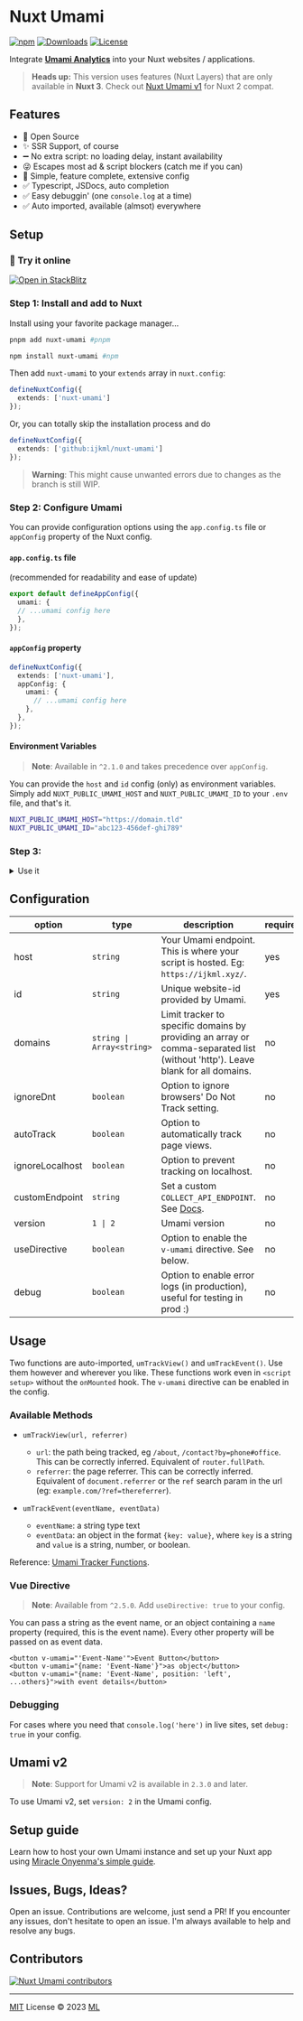 # Nuxt Umami

[![npm](https://img.shields.io/npm/v/nuxt-umami?style=flat-square)](https://www.npmjs.com/package/nuxt-umami/)
[![Downloads](https://img.shields.io/npm/dt/nuxt-umami.svg?style=flat-square)](https://www.npmjs.com/package/nuxt-umami)
[![License](https://img.shields.io/npm/l/nuxt-umami?style=flat-square)](/LICENSE)

Integrate [**Umami Analytics**](https://umami.is/) into your Nuxt websites / applications.

> **Heads up:**
> This version uses features (Nuxt Layers) that are only available in **Nuxt 3**.
> Check out [Nuxt Umami v1](https://github.com/ijkml/nuxt-umami/tree/v1) for Nuxt 2 compat.

## Features

- 📖 Open Source
- ✨ SSR Support, of course
- ➖ No extra script: no loading delay, instant availability
- 😜 Escapes most ad & script blockers (catch me if you can)
- 💯 Simple, feature complete, extensive config
- ✅ Typescript, JSDocs, auto completion
- ✅ Easy debuggin' (one `console.log` at a time)
- ✅ Auto imported, available (almsot) everywhere

## Setup

### 🚀 Try it online

<a href="https://stackblitz.com/edit/nuxt-umami"><img src="https://developer.stackblitz.com/img/open_in_stackblitz.svg" alt="Open in StackBlitz"></a>

### Step 1: Install and add to Nuxt

Install using your favorite package manager...

```bash
pnpm add nuxt-umami #pnpm
```

```bash
npm install nuxt-umami #npm
```

Then add `nuxt-umami` to your `extends` array in `nuxt.config`:

```ts
defineNuxtConfig({
  extends: ['nuxt-umami']
});
```

Or, you can totally skip the installation process and do

```ts
defineNuxtConfig({
  extends: ['github:ijkml/nuxt-umami']
});
```

> **Warning**:
> This might cause unwanted errors due to changes as the branch is still WIP.

### Step 2: Configure Umami

You can provide configuration options using the `app.config.ts` file or `appConfig` property of the Nuxt config.

#### `app.config.ts` file

(recommended for readability and ease of update)

```ts
export default defineAppConfig({
  umami: {
  // ...umami config here
  },
});
```

#### `appConfig` property

```ts
defineNuxtConfig({
  extends: ['nuxt-umami'],
  appConfig: {
    umami: {
      // ...umami config here
    },
  },
});
```

#### Environment Variables

> **Note**:
> Available in `^2.1.0` and takes precedence over `appConfig`.

You can provide the `host` and `id` config (only) as environment variables. Simply add `NUXT_PUBLIC_UMAMI_HOST` and `NUXT_PUBLIC_UMAMI_ID` to your `.env` file, and that's it.

```sh
NUXT_PUBLIC_UMAMI_HOST="https://domain.tld"
NUXT_PUBLIC_UMAMI_ID="abc123-456def-ghi789"
```

### Step 3:

<details>
<summary>Use it</summary>
<p>

```vue
<script setup>
function complexCalc() {
  // ... do something
  umTrackEvent('complex-btn', { propA: 1, propB: 'two', propC: false });
}
</script>

<template>
  <button @click="umTrackEvent('button-1')">Button 1</button>

  <button @click="complexCalc">Button 2</button>
</template>
```

</p>
</details>

## Configuration

| option          | type                      | description                                                                                                                    | required | default     |
| --------------- | ------------------------- | ------------------------------------------------------------------------------------------------------------------------------ | -------- | ----------- |
| host            | `string`                  | Your Umami endpoint. This is where your script is hosted. Eg: `https://ijkml.xyz/`.                                            | yes      | `''`        |
| id              | `string`                  | Unique website-id provided by Umami.                                                                                           | yes      | `''`        |
| domains         | `string \| Array<string>` | Limit tracker to specific domains by providing an array or comma-separated list (without 'http'). Leave blank for all domains. | no       | `undefined` |
| ignoreDnt       | `boolean`                 | Option to ignore browsers' Do Not Track setting.                                                                               | no       | `true`      |
| autoTrack       | `boolean`                 | Option to automatically track page views.                                                                                      | no       | `true`      |
| ignoreLocalhost | `boolean`                 | Option to prevent tracking on localhost.                                                                                       | no       | `false`     |
| customEndpoint  | `string`                  | Set a custom `COLLECT_API_ENDPOINT`. See [Docs](https://umami.is/docs/environment-variables).                                  | no       | `undefined` |
| version         | `1 \| 2`                  | Umami version                                                                                                                  | no       | `1`         |
| useDirective    | `boolean`                 | Option to enable the `v-umami` directive. See below.                                                                           | no       | `false`     |
| debug           | `boolean`                 | Option to enable error logs (in production), useful for testing in prod :)                                                     | no       | `false`     |

## Usage

Two functions are auto-imported, `umTrackView()` and `umTrackEvent()`. Use them however and wherever you like. These functions work even in `<script setup>` without the `onMounted` hook. The `v-umami` directive can be enabled in the config.

### Available Methods

- `umTrackView(url, referrer)`
  - `url`: the path being tracked, eg `/about`, `/contact?by=phone#office`. This can be correctly inferred. Equivalent of `router.fullPath`.
  - `referrer`: the page referrer. This can be correctly inferred. Equivalent of `document.referrer` or the `ref` search param in the url (eg: `example.com/?ref=thereferrer`).

- `umTrackEvent(eventName, eventData)`
  - `eventName`: a string type text
  - `eventData`: an object in the format `{key: value}`, where `key` is a string and `value` is a string, number, or boolean.

Reference: [Umami Tracker Functions](https://umami.is/docs/tracker-functions).

### Vue Directive

> **Note**:
> Available from `^2.5.0`. Add `useDirective: true` to your config.

You can pass a string as the event name, or an object containing a `name` property (required, this is the event name). Every other property will be passed on as event data.

```vue
<button v-umami="'Event-Name'">Event Button</button>
<button v-umami="{name: 'Event-Name'}">as object</button>
<button v-umami="{name: 'Event-Name', position: 'left', ...others}">with event details</button>
```

### Debugging

For cases where you need that `console.log('here')` in live sites, set `debug: true` in your config.

## Umami v2

> **Note**:
> Support for Umami v2 is available in `2.3.0` and later.

To use Umami v2, set `version: 2` in the Umami config.

## Setup guide

Learn how to host your own Umami instance and set up your Nuxt app using [Miracle Onyenma's simple guide](https://miracleio.me/blog/set-up-analytics-for-your-nuxt-3-app-with-umami).

## Issues, Bugs, Ideas?

Open an issue. Contributions are welcome, just send a PR! If you encounter any issues, don't hesitate to open an issue. I'm always available to help and resolve any bugs.

## Contributors

<a href="https://github.com/ijkml/nuxt-umami/graphs/contributors">
  <img alt="Nuxt Umami contributors" src="https://contrib.rocks/image?repo=ijkml/nuxt-umami" />
</a>

<br />
<hr />

[MIT](./LICENSE) License © 2023 [ML](https://github.com/ijkml/)
